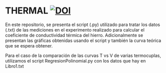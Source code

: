 # THERMAL [![DOI](https://zenodo.org/badge/369947315.svg)](https://zenodo.org/badge/latestdoi/369947315)


En este repositorio, se presenta el script (.py) utilizado para tratar los datos (.txt) de las mediciones en el experimento realizado para calcular el coeficiente de conductividad térmica del hierro. Adicionalmente se presentan las gráficas obtenidas usando el script y también la curva teórica que se espera obtener.

Para el caso de la comparación de las curvas T vs V de varias termocuplas, utilizamos el script RegresionPolinomial.py con los datos que hay en Libro1.txt
